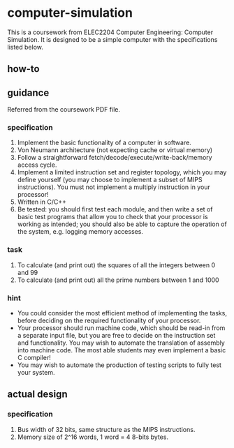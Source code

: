 # computer-simulation
This is a coursework from ELEC2204 Computer Engineering: Computer Simulation. It is designed to be a simple computer with the specifications listed below.

## how-to

## guidance
Referred from the coursework PDF file.
### specification
1. Implement the basic functionality of a computer in software.
2. Von Neumann architecture (not expecting cache or virtual memory)
3. Follow a straightforward fetch/decode/execute/write-back/memory access cycle.
4. Implement a limited instruction set and register topology, which you may define yourself (you may choose to implement a subset of MIPS instructions). You must not implement a multiply instruction in your processor!
5. Written in C/C++
6. Be tested: you should first test each module, and then write a set of basic test programs that allow you to check that your processor is working as intended; you should also be able to capture the operation of the system, e.g. logging memory accesses.

### task
1. To calculate (and print out) the squares of all the integers between 0 and 99
2. To calculate (and print out) all the prime numbers between 1 and 1000

### hint
- You could consider the most efficient method of implementing the tasks, before deciding on the required functionality of your processor.
- Your processor should run machine code, which should be read-in from a separate input file, but you are free to decide on the instruction set and functionality. You may wish to automate the translation of assembly into machine code. The most able students may even implement a basic C compiler!
- You may wish to automate the production of testing scripts to fully test your system.

## actual design
### specification
1. Bus width of 32 bits, same structure as the MIPS instructions.
2. Memory size of 2^16 words, 1 word = 4 8-bits bytes.
